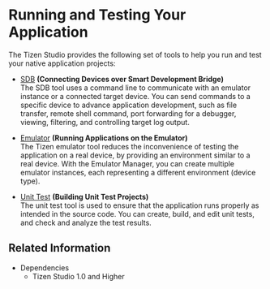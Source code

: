 # Running and Testing Your Application

The Tizen Studio provides the following set of tools to help you run and test your native application projects:

- [SDB](../common-tools/smart-development-bridge.md) **(Connecting Devices over Smart Development Bridge)**  
The SDB tool uses a command line to communicate with an emulator instance or a connected target device. You can send commands to a specific device to advance application development, such as file transfer, remote shell command, port forwarding for a debugger, viewing, filtering, and controlling target log output.

- [Emulator](../common-tools/emulator.md) **(Running Applications on the Emulator)**  
The Tizen emulator tool reduces the inconvenience of testing the application on a real device, by providing an environment similar to a real device. With the Emulator Manager, you can create multiple emulator instances, each representing a different environment (device type).

- [Unit Test](unit-test.md) **(Building Unit Test Projects)**  
The unit test tool is used to ensure that the application runs properly as intended in the source code. You can create, build, and edit unit tests, and check and analyze the test results.

## Related Information
* Dependencies
  - Tizen Studio 1.0 and Higher
